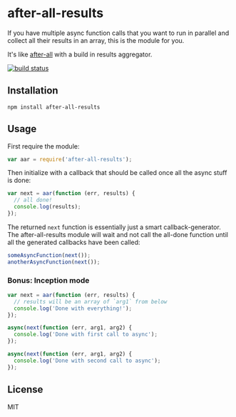 # after-all-results

If you have multiple async function calls that you want to run in parallel and
collect all their results in an array, this is the module for you.

It's like [after-all](https://github.com/sorribas/after-all) with a build in results aggregator.

[![build status](https://secure.travis-ci.org/watson/after-all-results.png)](http://travis-ci.org/watson/after-all-results)

## Installation

```
npm install after-all-results
```

## Usage

First require the module:

```javascript
var aar = require('after-all-results');
```

Then initialize with a callback that should be called once all the async
stuff is done:

```javascript
var next = aar(function (err, results) {
  // all done!
  console.log(results);
});
```

The returned `next` function is essentially just a smart callback-generator. The after-all-results module will wait and not call the all-done function until all the generated callbacks have been called:

```javascript
someAsyncFunction(next());
anotherAsyncFunction(next());
```

### Bonus: Inception mode

```javascript
var next = aar(function (err, results) {
  // results will be an array of `arg1` from below
  console.log('Done with everything!');
});

async(next(function (err, arg1, arg2) {
  console.log('Done with first call to async');
});

async(next(function (err, arg1, arg2) {
  console.log('Done with second call to async');
});
```

## License

MIT
